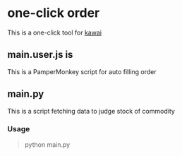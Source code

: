 # one-click order

This is a one-click tool for [kawai](https://www.tokyokawaiilife.jp/ )

## main.user.js is

This is a PamperMonkey script for auto filling order

## main.py

This is a script fetching data to judge stock of commodity

### Usage

> python main.py
